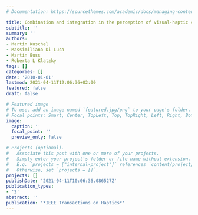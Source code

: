 ```yaml
---
# Documentation: https://sourcethemes.com/academic/docs/managing-content/

title: Combination and integration in the perception of visual-haptic compliance information
subtitle: ''
summary: ''
authors:
- Martin Kuschel
- Massimiliano Di Luca
- Martin Buss
- Roberta L Klatzky
tags: []
categories: []
date: '2010-01-01'
lastmod: 2021-04-11T12:06:36+02:00
featured: false
draft: false

# Featured image
# To use, add an image named `featured.jpg/png` to your page's folder.
# Focal points: Smart, Center, TopLeft, Top, TopRight, Left, Right, BottomLeft, Bottom, BottomRight.
image:
  caption: ''
  focal_point: ''
  preview_only: false

# Projects (optional).
#   Associate this post with one or more of your projects.
#   Simply enter your project's folder or file name without extension.
#   E.g. `projects = ["internal-project"]` references `content/project/deep-learning/index.md`.
#   Otherwise, set `projects = []`.
projects: []
publishDate: '2021-04-11T10:06:36.086527Z'
publication_types:
- '2'
abstract: ''
publication: '*IEEE Transactions on Haptics*'
---
```

